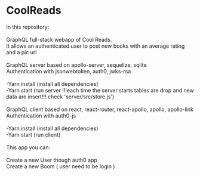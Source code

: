 # CoolReads

In this repository: <br>
<br>
GraphQL full-stack webapp of Cool Reads. <br>
It allows an authenticated user to post new books with an average rating and a pic url <br>
<br>
GraphQL server based on apollo-server, sequelize, sqlite <br>
Authentication with jsonwebtoken, auth0, jwks-rsa <br>
<br>
-Yarn install (install all dependencies) <br>
-Yarn start (run server !!!each time the server starts tables are drop and new data are insert!!! check 'server/src/store.js') <br>
<br>
GraphQL client based on react, react-router, react-apollo, apollo, apollo-link <br>
Authentication with auth0-js <br>
<br>
-Yarn install (install all dependencies) <br>
-Yarn start (run client) <br>
<br>
This app you can: <br>
<br>
Create a new User though auth0 app<br>
Create a new Boom ( user need to be login ) <br>
